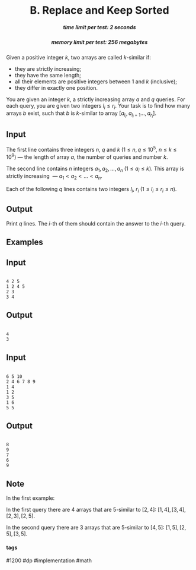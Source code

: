 <h1 style='text-align: center;'> B. Replace and Keep Sorted</h1>

<h5 style='text-align: center;'>time limit per test: 2 seconds</h5>
<h5 style='text-align: center;'>memory limit per test: 256 megabytes</h5>

Given a positive integer $k$, two arrays are called $k$-similar if:

* they are strictly increasing;
* they have the same length;
* all their elements are positive integers between $1$ and $k$ (inclusive);
* they differ in exactly one position.

You are given an integer $k$, a strictly increasing array $a$ and $q$ queries. For each query, you are given two integers $l_i \leq r_i$. Your task is to find how many arrays $b$ exist, such that $b$ is $k$-similar to array $[a_{l_i},a_{l_i+1}\ldots,a_{r_i}]$. 

## Input

The first line contains three integers $n$, $q$ and $k$ ($1\leq n, q \leq 10^5$, $n\leq k \leq 10^9$) — the length of array $a$, the number of queries and number $k$.

The second line contains $n$ integers $a_1, a_2, \ldots,a_n$ ($1 \leq a_i \leq k$). This array is strictly increasing  — $a_1 < a_2 < \ldots < a_n$.

Each of the following $q$ lines contains two integers $l_i$, $r_i$ ($1 \leq l_i \leq r_i \leq n$).

## Output

Print $q$ lines. The $i$-th of them should contain the answer to the $i$-th query.

## Examples

## Input


```

4 2 5
1 2 4 5
2 3
3 4

```
## Output


```

4
3

```
## Input


```

6 5 10
2 4 6 7 8 9
1 4
1 2
3 5
1 6
5 5

```
## Output


```

8
9
7
6
9

```
## Note

In the first example:

In the first query there are $4$ arrays that are $5$-similar to $[2,4]$: $[1,4],[3,4],[2,3],[2,5]$.

In the second query there are $3$ arrays that are $5$-similar to $[4,5]$: $[1,5],[2,5],[3,5]$.



#### tags 

#1200 #dp #implementation #math 